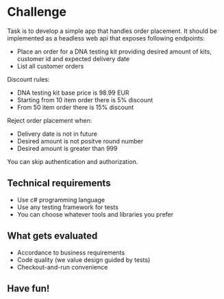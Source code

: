 # Challenge

Task is to develop a simple app that handles order placement. It should be implemented as a headless web api that exposes following endpoints:
* Place an order for a DNA testing kit providing desired amount of kits, customer id and expected delivery date
* List all customer orders

Discount rules:
* DNA testing kit base price is 98.99 EUR
* Starting from 10 item order there is 5% discount
* From 50 item order there is 15% discount

Reject order placement when:
* Delivery date is not in future
* Desired amount is not positve round number
* Desired amount is greater than 999

You can skip authentication and authorization. 

## Technical requirements
* Use c# programming language
* Use any testing framework for tests
* You can choose whatever tools and libraries you prefer

## What gets evaluated
* Accordance to business requirements
* Code quality (we value design guided by tests)
* Checkout-and-run convenience

## Have fun! 
